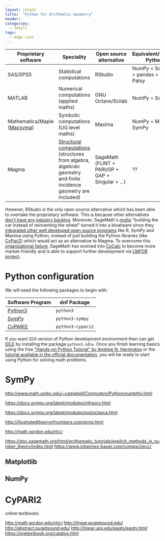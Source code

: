 ```yaml
---
layout: single
title:  "Python for Arithmetic Geometry"
header:
categories: 
  - Jekyll
tags:
  - edge case
---
```



| Proprietary software | Speciality | Open source alternative | Equivalent/complementary Python libraries |
|----------|----------| ---------- | --------- |
|SAS/SPSS | Statistical computations | RStudio | NumPy + SciPy + Matplotlib + pandas + Statsmodels + Patsy|
|MATLAB | Numerical computations (applied maths) | GNU Octave/Scilab | NumPy + SciPy + Matplotlib |
|Mathematica/Maple ([Macsyma](https://en.wikipedia.org/wiki/Macsyma))| Symbolic computations (UG level maths) | Maxima  | NumPy + Matplotlib + SymPy |
|Magma | [Structural computations](http://magma.maths.usyd.edu.au/magma/overview/2/19/1/#subsection_1_1) (structures from algebra, algebraic geometry and  finite incidence geometry are included) | SageMath (FLINT + PARI/GP + GAP + Singular + ...) | ?? |

However, RStudio is the only open source alternative which has been able to overtake the proprietary software. This is because other alternatives [don't have any industry backing](https://gkorpal.github.io/files/bp.pdf). Moreover, SageMath's [motto](https://gkorpal.github.io/files/icms_2010.pdf) "building the car instead of reinventing the wheel" turned it into a bloatware since they [integrated other well developed open source programs](https://www.sagemath.org/links-components.html) like R, SymPy and Maxima using Python, instead of just building the Python libraries (like [CyPari2](https://github.com/sagemath/cypari2)) which would act as an alternative to Magma. To overcome this [organizational failure](https://sagemath.blogspot.com/2014/08/what-is-sagemathcloud-lets-clear-some.html), SageMath has evolved into [CoCalc](https://cocalc.com/index.html) to become more market-friendly and is able to support further development via [LMFDB project](https://www.lmfdb.org/acknowledgment). 

# Python configuration

We will need the following packages to begin with:

| Software Program | dnf Package |
|----------|----------|
|[Python3](https://fedoralovespython.org/) |`python3`|
|[SymPy](https://developer.fedoraproject.org/tech/languages/python/scipy.html) | `python3-sympy`|
|[CyPARI2](https://pari.math.u-bordeaux.fr/Events/PARI2019/talks/jeroen.html) | `python3-cypari2`|

If you want GUI version of Python development environment then can get [IDLE](https://docs.python.org/3/library/idle.html) by installing the package `python3-idle`. Once you finish learning basics using the free ["Hands-on Python Tutorial" by Andrew N. Harrington](http://anh.cs.luc.edu/python/hands-on/3.1/) or the [tutorial available in the official documentation](https://docs.python.org/3/tutorial/), you will be ready to start using Python for solving math problems.

# SymPy

http://www.math.umbc.edu/~campbell/Computers/Python/numbthy.html

https://docs.sympy.org/latest/modules/ntheory.html

https://docs.sympy.org/latest/modules/polys/agca.html

http://illustratedtheoryofnumbers.com/prog.html

http://math.gordon.edu/ntic/

https://doc.sagemath.org/html/en/thematic_tutorials/explicit_methods_in_number_theory/index.html
https://www.johannes-bauer.com/compsci/ecc/

## Matplotlib

## NumPy

# CyPARI2
 
online textbooks

http://math.gordon.edu/ntic/
http://linear.pugetsound.edu/
http://abstract.pugetsound.edu/
http://linear.ups.edu/eagts/eagts.html
https://pretextbook.org/catalog.html


